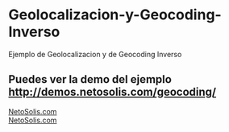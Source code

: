 # Geolocalizacion-y-Geocoding-Inverso
Ejemplo de Geolocalizacion y de Geocoding Inverso
<h2>Puedes ver la demo del ejemplo  <a href="http://demos.netosolis.com/geocoding/" target="_blank">http://demos.netosolis.com/geocoding/</a></h2>
<a href="http://netosolis.com/" target="_blank">NetoSolis.com</a><br>
<a href="http://netosolis.com/" target="_blank">NetoSolis.com</a><br>

